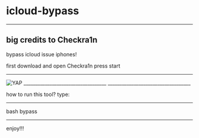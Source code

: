 # icloud-bypass
--------------------------
big credits to Checkra1n
--------------------------

bypass icloud issue iphones!


first download and open Checkra1n
press start

___________________________________

<img alt="YAP" src="https://imgur.com/yyXPxv">
___________________________________
___________________________________ 

how to run this tool?
type:

_______________________________

bash bypass

________________________________


enjoy!!!
